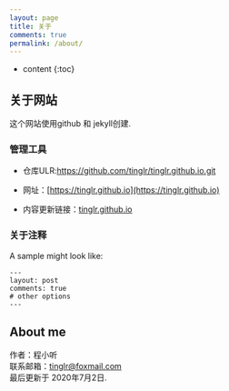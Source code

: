 ```yaml
---
layout: page
title: 关于
comments: true
permalink: /about/
---
```


* content
{:toc}

## 关于网站
这个网站使用github 和 jekyll创建. 



### 管理工具 

* 仓库ULR:https://github.com/tinglr/tinglr.github.io.git

* 网址：[https://tinglr.github.io](https://tinglr.github.io)<br>

* 内容更新链接：[tinglr.github.io](https://github.com/tinglr/tinglr.github.io/edit/master/README.md)<br>




### 关于注释

A sample might look like:

    ---
    layout: post
    comments: true
    # other options
    ---











## About me

作者：程小听<br>
联系邮箱：tinglr@foxmail.com<br>
最后更新于 2020年7月2日. 



